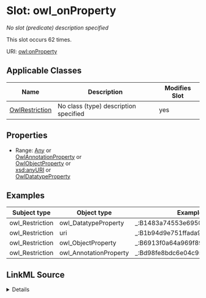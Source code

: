 

# Slot: owl_onProperty


_No slot (predicate) description specified_






This slot occurs 62 times.


URI: [owl:onProperty](http://www.w3.org/2002/07/owl#onProperty)



<!-- no inheritance hierarchy -->





## Applicable Classes

| Name | Description | Modifies Slot |
| --- | --- | --- |
| [OwlRestriction](../classes/OwlRestriction.md) | No class (type) description specified |  yes  |







## Properties

* Range: [Any](../classes/Any.md)&nbsp;or&nbsp;<br />[OwlAnnotationProperty](../classes/OwlAnnotationProperty.md)&nbsp;or&nbsp;<br />[OwlObjectProperty](../classes/OwlObjectProperty.md)&nbsp;or&nbsp;<br />[xsd:anyURI](http://www.w3.org/2001/XMLSchema#anyURI)&nbsp;or&nbsp;<br />[OwlDatatypeProperty](../classes/OwlDatatypeProperty.md)






## Examples

| Subject type | Object type | Example subject | Example object | Occurrences |
| --- | --- | --- | --- | --- |
| owl_Restriction | owl_DatatypeProperty | _:B1483a74553e695096917e036e115647b | qudt:abbreviation | 2 |
| owl_Restriction | uri | _:B1b94d9e751ffada9b24c828d0fa88371 | qudt:basis | 51 |
| owl_Restriction | owl_ObjectProperty | _:B6913f0a64a969f89379ad1e1a3c4555b | coso:observedProperty | 8 |
| owl_Restriction | owl_AnnotationProperty | _:Bd98fe8bdc6e04c95195453fbd99b19cd | dct:description | 1 |




## LinkML Source

<details>

```yaml
name: owl_onProperty
annotations:
  count:
    tag: count
    value: 62
description: No slot (predicate) description specified
examples:
- object:
    example_object: qudt:abbreviation
    example_object_type: owl_DatatypeProperty
    example_predicate: owl:onProperty
    example_subject: _:B1483a74553e695096917e036e115647b
    example_subject_type: owl_Restriction
- object:
    example_object: qudt:basis
    example_object_type: uri
    example_predicate: owl:onProperty
    example_subject: _:B1b94d9e751ffada9b24c828d0fa88371
    example_subject_type: owl_Restriction
- object:
    example_object: coso:observedProperty
    example_object_type: owl_ObjectProperty
    example_predicate: owl:onProperty
    example_subject: _:B6913f0a64a969f89379ad1e1a3c4555b
    example_subject_type: owl_Restriction
- object:
    example_object: dct:description
    example_object_type: owl_AnnotationProperty
    example_predicate: owl:onProperty
    example_subject: _:Bd98fe8bdc6e04c95195453fbd99b19cd
    example_subject_type: owl_Restriction
from_schema: sawgraph-kg
rank: 1000
slot_uri: owl:onProperty
alias: owl_onProperty
domain_of:
- owl_Restriction
range: Any
any_of:
- range: owl_AnnotationProperty
- range: owl_ObjectProperty
- range: uri
- range: owl_DatatypeProperty

```
</details>